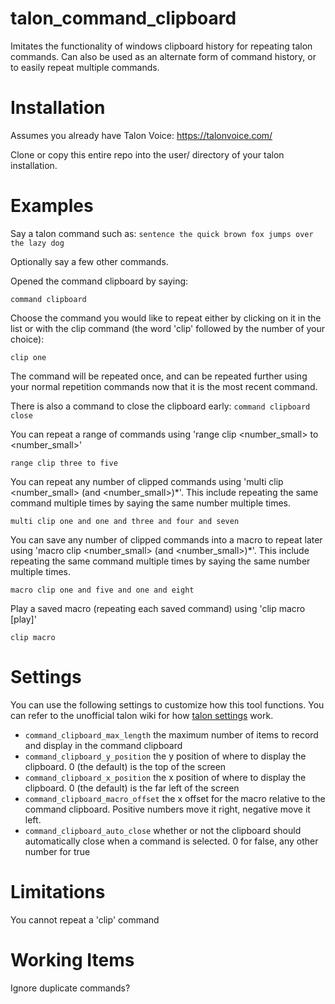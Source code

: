# talon_command_clipboard
Imitates the functionality of windows clipboard history for repeating talon commands. Can also be used as an alternate form of command history, or to easily repeat multiple commands.

# Installation
Assumes you already have Talon Voice: https://talonvoice.com/

Clone or copy this entire repo into the user/ directory of your talon installation. 

# Examples
Say a talon command such as:
`sentence the quick brown fox jumps over the lazy dog`

Optionally say a few other commands.

Opened the command clipboard by saying:

`command clipboard`

Choose the command you would like to repeat either by clicking on it in the list or with the clip command (the word 'clip' followed by the number of your choice):

`clip one`

The command will be repeated once, and can be repeated further using your normal repetition commands now that it is the most recent command.

There is also a command to close the clipboard early:
`command clipboard close`

You can repeat a range of commands using 'range clip <number_small> to <number_small>'

`range clip three to five`

You can repeat any number of clipped commands using 'multi clip <number_small> (and <number_small>)*'. This include repeating the same command multiple times by saying the same number multiple times.

`multi clip one and one and three and four and seven`

You can save any number of clipped commands into a macro to repeat later using 'macro clip <number_small> (and <number_small>)*'. This include repeating the same command multiple times by saying the same number multiple times.

`macro clip one and five and one and eight`

Play a saved macro (repeating each saved command) using 'clip macro [play]'

`clip macro`

# Settings
You can use the following settings to customize how this tool functions. You can refer to the unofficial talon wiki for how [talon settings](https://talon.wiki/unofficial_talon_docs/#settings) work.
- `command_clipboard_max_length` the maximum number of items to record and display in the command clipboard
- `command_clipboard_y_position` the y position of where to display the clipboard. 0 (the default) is the top of the screen
- `command_clipboard_x_position` the x position of where to display the clipboard. 0 (the default) is the far left of the screen
- `command_clipboard_macro_offset` the x offset for the macro relative to the command clipboard. Positive numbers move it right, negative move it left.
- `command_clipboard_auto_close` whether or not the clipboard should automatically close when a command is selected. 0 for false, any other number for true

# Limitations
You cannot repeat a 'clip' command

# Working Items
Ignore duplicate commands?